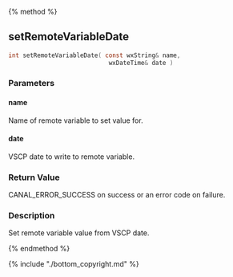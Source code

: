
{% method %}
## setRemoteVariableDate

```c
int setRemoteVariableDate( const wxString& name, 
                            wxDateTime& date )
```

### Parameters

#### name
Name of remote variable to set value for.

#### date
VSCP date to write to remote variable.

### Return Value
CANAL_ERROR_SUCCESS on success or an error code on failure. 

### Description
Set remote variable value from VSCP date.

{% endmethod %}

{% include "./bottom_copyright.md" %}